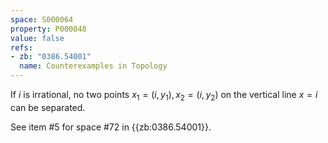 ```yaml
---
space: S000064
property: P000048
value: false
refs:
- zb: "0386.54001"
  name: Counterexamples in Topology
---
```


If $i$ is irrational, no two points $x_1 = (i, y_1), x_2 = (i, y_2)$ on the vertical line $x = i$ can be separated.

See item #5 for space #72 in {{zb:0386.54001}}.
